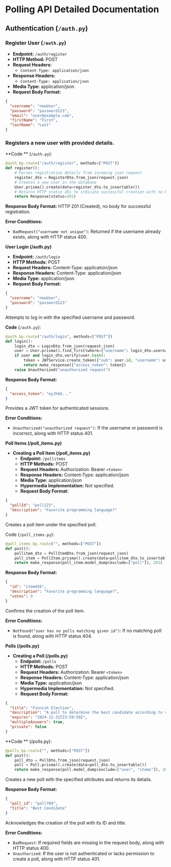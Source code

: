 # Polling API Detailed Documentation

## Authentication (`/auth.py`)

### Register User (`/auth.py`)

- **Endpoint:** `/auth/register`
- **HTTP Method:** POST
- **Request Headers:**
  - `Content-Type: application/json`
- **Response Headers:**
  - `Content-Type: application/json`
- **Media Type:** application/json
- **Request Body Format:** 

```json
{
  "username": "newUser",
  "password": "password123",
  "email": "user@example.com",
  "firstName": "First",
  "lastName": "Last"
}

```
### Registers a new user with provided details. 
**Code ** (`/auth.py`):

```python
@auth_bp.route("/auth/register", methods=["POST"])
def register():
    # Parses registration details from incoming json request
    register_dto = RegisterDto.from_json(request.json)
    # Creates a new user in the database
    User.prisma().create(data=register_dto.to_insertable())
    # Returns HTTP status 201 to indicate successful creation with no body
    return Response(status=201)
```
**Response Body Format:** HTTP 201 (Created), no body for successful registration.

**Error Conditions:**

- `BadRequest("username not unique")`: Returned if the username already exists, along with HTTP status 400.

**User Login (/auth.py)**

- **Endpoint:** `/auth/login`
- **HTTP Methods:** POST
- **Request Headers:** Content-Type: application/json
- **Response Headers:** Content-Type: application/json
- **Media Type:** application/json
- **Request Body Format:**
```json
{
  "username": "newUser",
  "password": "password123"
}
```
Attempts to log in with the specified username and password.

**Code** (`/auth.py`):
```python
@auth_bp.route("/auth/login", methods=["POST"])
def login():
    login_dto = LoginDto.from_json(request.json)
    user = User.prisma().find_first(where={"username": login_dto.username})
    if user and login_dto.verify(user.hash):
        token = JWTService.create_token({"sub": user.id, "username": user.username})
        return make_response({"access_token": token})
    raise Unauthorized("unauthorized request")
```
**Response Body Format:**

```json
{
  "access_token": "eyJhbG..."
}
```
Provides a JWT token for authenticated sessions.

**Error Conditions:**

- `Unauthorized("unauthorized request")`: If the username or password is incorrect, along with HTTP status 401.

**Poll Items (/poll_items.py)**

- **Creating a Poll Item (/poll_items.py)**
  - **Endpoint:** `/pollitems`
  - **HTTP Methods:** POST
  - **Request Headers:** Authorization: Bearer `<token>`
  - **Response Headers:** Content-Type: application/json
  - **Media Type:** application/json
  - **Hypermedia Implementation:** Not specified.
  - **Request Body Format:**

```json
{
  "pollId": "poll123",
  "description": "Favorite programming language?"
}
```
Creates a poll item under the specified poll.

Code (`/poll_items.py`):
```python
@poll_items_bp.route("", methods=["POST"])
def post():
    pollitem_dto = PollItemDto.from_json(request.json)
    poll_item = PollItem.prisma().create(data=pollitem_dto.to_insertable())
    return make_response(poll_item.model_dump(exclude=["poll"]), 201)
```
**Response Body Format:**
```json
{
  "id": "item456",
  "description": "Favorite programming language?",
  "votes": 0
}
```
Confirms the creation of the poll item.

**Error Conditions:**

- `NotFound("user has no polls matching given id")`: If no matching poll is found, along with HTTP status 404.

**Polls (/polls.py)**

- **Creating a Poll (/polls.py)**
  - **Endpoint:** `/polls`
  - **HTTP Methods:** POST
  - **Request Headers:** Authorization: Bearer `<token>`
  - **Response Headers:** Content-Type: application/json
  - **Media Type:** application/json
  - **Hypermedia Implementation:** Not specified.
  - **Request Body Format:**
```json
{
  "title": "Finnish Election",
  "description": "A poll to determine the best candidate according to voters",
  "expires": "2024-12-31T23:59:59Z",
  "multipleAnswers": true,
  "private": false
}
```
**Code ** (/polls.py):
```python
@polls_bp.route("", methods=["POST"])
def post():
    poll_dto = PollDto.from_json(request.json)
    poll = Poll.prisma().create(data=poll_dto.to_insertable())
    return make_response(poll.model_dump(exclude=["user", "items"]), 201)
```
Creates a new poll with the specified attributes and returns its details.

**Response Body Format:**
```json
{
  "poll_id": "poll789",
  "title": "Best Condidate"
}
```
Acknowledges the creation of the poll with its ID and title.

**Error Conditions:**

- `BadRequest`: If required fields are missing in the request body, along with HTTP status 400.
- `Unauthorized`: If the user is not authenticated or lacks permission to create a poll, along with HTTP status 401.
